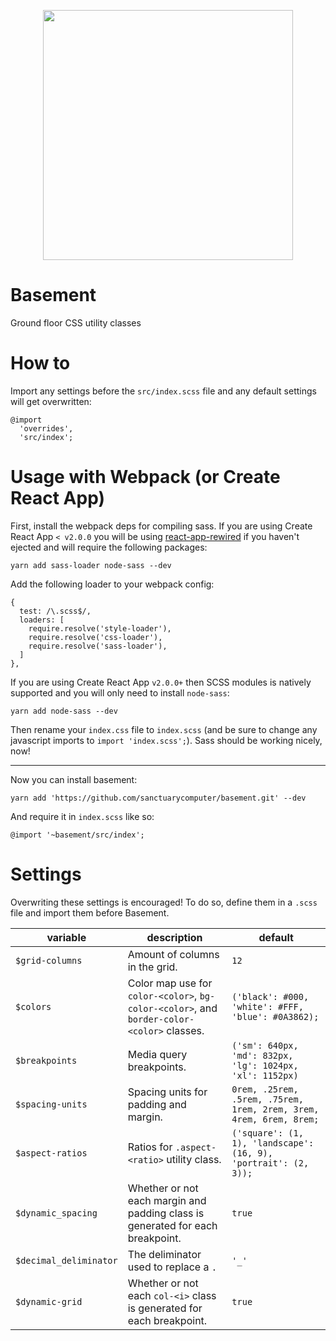 <p align="center">
  <img src="basement_logo.svg" width="400"/>
</p>

# Basement
Ground floor CSS utility classes

# How to
Import any settings before the `src/index.scss` file and any default settings will get overwritten:
```
@import
  'overrides',
  'src/index';
```

# Usage with Webpack (or Create React App)

First, install the webpack deps for compiling sass. If you are using Create React App `< v2.0.0` you will be using [react-app-rewired](https://github.com/timarney/react-app-rewired) if you haven't ejected and will require the following packages:

```
yarn add sass-loader node-sass --dev
```

Add the following loader to your webpack config:

```
{
  test: /\.scss$/,
  loaders: [
    require.resolve('style-loader'),
    require.resolve('css-loader'),
    require.resolve('sass-loader'),
  ]
},
```

If you are using Create React App `v2.0.0+` then SCSS modules is natively supported and you will only need to install `node-sass`:

```
yarn add node-sass --dev
```


Then rename your `index.css` file to `index.scss` (and be sure to change any javascript imports to `import 'index.scss';`). Sass should be working nicely, now!

---

Now you can install basement:

```
yarn add 'https://github.com/sanctuarycomputer/basement.git' --dev
```

And require it in `index.scss` like so:

```
@import '~basement/src/index';
```

# Settings

Overwriting these settings is encouraged! To do so, define them in a `.scss` file and import them before Basement.

| variable | description | default |
| --- | --- | --- |
| `$grid-columns` | Amount of columns in the grid. | `12` |
| `$colors` | Color map use for `color-<color>`, `bg-color-<color>`, and `border-color-<color>` classes. | `('black': #000, 'white': #FFF, 'blue': #0A3862);` |
| `$breakpoints` | Media query breakpoints. | `('sm': 640px, 'md': 832px, 'lg': 1024px, 'xl': 1152px)` |
| `$spacing-units` | Spacing units for padding and margin. | `0rem, .25rem, .5rem, .75rem, 1rem, 2rem, 3rem, 4rem, 6rem, 8rem;` |
| `$aspect-ratios` | Ratios for `.aspect-<ratio>` utility class. | `('square': (1, 1), 'landscape': (16, 9), 'portrait': (2, 3));`|
| `$dynamic_spacing` | Whether or not each margin and padding class is generated for each breakpoint. | `true` |
| `$decimal_deliminator` | The deliminator used to replace a `.` | `'_'` |
| `$dynamic-grid` | Whether or not each `col-<i>` class is generated for each breakpoint. | `true` |
